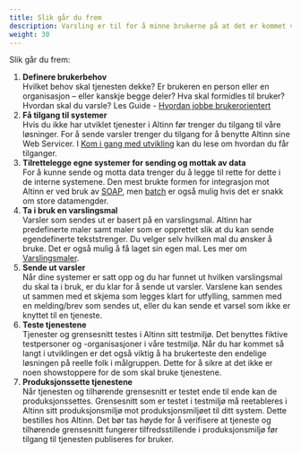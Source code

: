```yaml
---
title: Slik går du frem
description: Varsling er til for å minne brukerne på at det er kommet viktige ting de må se eller handle på. Når du som avsender skal varsle, tilrettelegger du dine systemer for å sende ut varsler og benytter en varslingsmal.
weight: 30
---
```


Slik går du frem:

1. **Definere brukerbehov**<br>Hvilket behov skal tjenesten dekke? Er brukeren en person eller en organisasjon – eller kanskje begge deler? Hva skal formidles til bruker? Hvordan skal du varsle? Les Guide - [Hvordan jobbe brukerorientert](https://www.altinndigital.no/kom-i-gang/guide-kom-i-gang-med-altinn/hvordan-jobbe-brukerorientert/)
2. **Få tilgang til systemer**<br>Hvis du ikke har utviklet tjenester i Altinn før trenger du tilgang til våre løsninger. For å sende varsler trenger du tilgang for å benytte Altinn sine Web Servicer. I [Kom i gang med utvikling](/docs/kom-i-gang-med-utvikling/) kan du lese om hvordan du får tilganger.
3. **Tilrettelegge egne systemer for sending og mottak av data**<br>For å kunne sende og motta data trenger du å legge til rette for dette i de interne systemene. Den mest brukte formen for integrasjon mot Altinn er ved bruk av [SOAP](/docs/api/tjenesteeiere/soap/), men [batch](/docs/api/tjenesteeiere/batch/) er også mulig hvis det er snakk om store datamengder.
4. **Ta i bruk en varslingsmal**<br>Varsler som sendes ut er basert på en varslingsmal. Altinn har predefinerte maler samt maler som er opprettet slik at du kan sende egendefinerte tekststrenger. Du velger selv hvilken mal du ønsker å bruke. Det er også mulig å få laget sin egen mal. Les mer om [Varslingsmaler](https://altinn.github.io/docs/api/tjenesteeiere/#varselsmaler).  
5. **Sende ut varsler**<br>Når dine systemer er satt opp og du har funnet ut hvilken varslingsmal du skal ta i bruk, er du klar for å sende ut varsler. Varslene kan sendes ut sammen med et skjema som legges klart for utfylling, sammen med en melding/brev som sendes ut, eller du kan sende et varsel som ikke er knyttet til en tjeneste.
6. **Teste tjenestene**<br>Tjenester og grensesnitt testes i Altinn sitt testmiljø. Det benyttes fiktive testpersoner og -organisasjoner i våre testmiljø. Når du har kommet så langt i utviklingen er det også viktig å ha brukerteste den endelige løsningen på reelle folk i målgruppen. Dette for å sikre at det ikke er noen showstoppere for de som skal bruke tjenestene.
7. **Produksjonssette tjenestene**<br>Når tjenesten og tilhørende grensesnitt er testet ende til ende kan de produksjonssettes. Grensesnitt som er testet i testmiljø må reetableres i Altinn sitt produksjonsmiljø mot produksjonsmiljøet til ditt system. Dette bestilles hos Altinn. Det bør tas høyde for å verifisere at tjeneste og tilhørende grensesnitt fungerer tilfredsstillende i produksjonsmiljø før tilgang til tjenesten publiseres for bruker.

